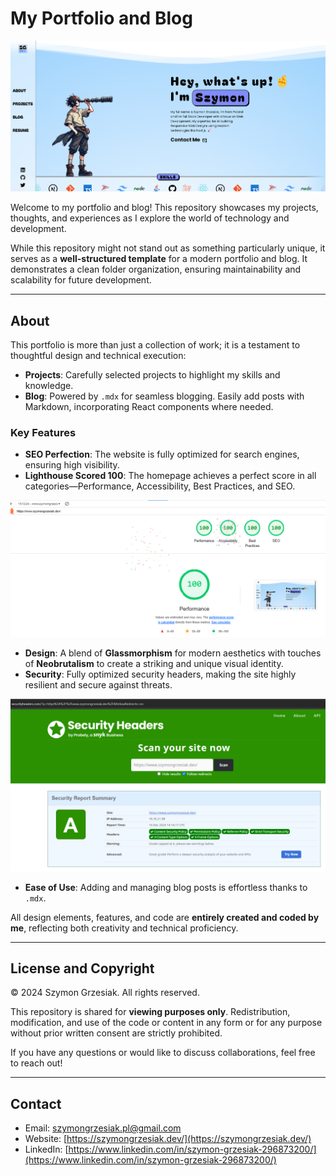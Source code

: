 # My Portfolio and Blog

![My Portfolio Banner](./public/readme_img.png)

Welcome to my portfolio and blog! This repository showcases my projects, thoughts, and experiences as I explore the world of technology and development.

While this repository might not stand out as something particularly unique, it serves as a **well-structured template** for a modern portfolio and blog. It demonstrates a clean folder organization, ensuring maintainability and scalability for future development.

---

## About
This portfolio is more than just a collection of work; it is a testament to thoughtful design and technical execution:
- **Projects**: Carefully selected projects to highlight my skills and knowledge.
- **Blog**: Powered by `.mdx` for seamless blogging. Easily add posts with Markdown, incorporating React components where needed.

### Key Features
- **SEO Perfection**: The website is fully optimized for search engines, ensuring high visibility.
- **Lighthouse Scored 100**: The homepage achieves a perfect score in all categories—Performance, Accessibility, Best Practices, and SEO.
  
![Lighthouse score](./public/lighthouse_img.png)

- **Design**: A blend of **Glassmorphism** for modern aesthetics with touches of **Neobrutalism** to create a striking and unique visual identity.
- **Security**: Fully optimized security headers, making the site highly resilient and secure against threats.
  
![Lighthouse score](./public/securityheaders_img.png)

- **Ease of Use**: Adding and managing blog posts is effortless thanks to `.mdx`.

All design elements, features, and code are **entirely created and coded by me**, reflecting both creativity and technical proficiency.

---

## License and Copyright

© 2024 Szymon Grzesiak. All rights reserved.

This repository is shared for **viewing purposes only**. Redistribution, modification, and use of the code or content in any form or for any purpose without prior written consent are strictly prohibited.

If you have any questions or would like to discuss collaborations, feel free to reach out!

---

## Contact
- Email: [szymongrzesiak.pl@gmail.com](mailto:szymongrzesiak.pl@gmail.com)
- Website: [https://szymongrzesiak.dev/](https://szymongrzesiak.dev/)
- LinkedIn: [https://www.linkedin.com/in/szymon-grzesiak-296873200/](https://www.linkedin.com/in/szymon-grzesiak-296873200/)